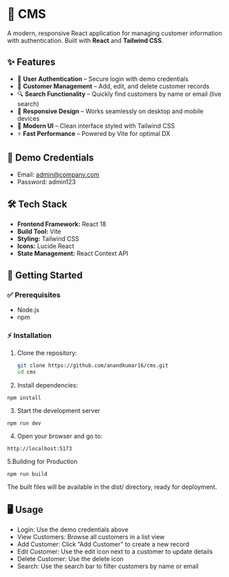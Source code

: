 # 📌 CMS

A modern, responsive React application for managing customer information with authentication. Built with **React** and **Tailwind CSS**.

## ✨ Features

- 🔐 **User Authentication** – Secure login with demo credentials  
- 👥 **Customer Management** – Add, edit, and delete customer records  
- 🔍 **Search Functionality** – Quickly find customers by name or email (live search)  
- 📱 **Responsive Design** – Works seamlessly on desktop and mobile devices  
- 🎨 **Modern UI** – Clean interface styled with Tailwind CSS  
- ⚡ **Fast Performance** – Powered by Vite for optimal DX  

## 🧪 Demo Credentials

- Email: admin@company.com
- Password: admin123

## 🛠️ Tech Stack

- **Frontend Framework:** React 18  
- **Build Tool:** Vite  
- **Styling:** Tailwind CSS  
- **Icons:** Lucide React  
- **State Management:** React Context API  

## 🚀 Getting Started

### ✅ Prerequisites
- Node.js 
- npm 

### ⚡ Installation

1. Clone the repository:
   ```bash
   git clone https://github.com/anandkumar16/cms.git
   cd cms
   ```
2. Install dependencies:
```
npm install
```

3. Start the development server

```
npm run dev
```

4. Open your browser and go to:

```
http://localhost:5173
```

5.Building for Production
```
npm run build
```

The built files will be available in the dist/ directory, ready for deployment.

## 🖥️ Usage

- Login: Use the demo credentials above
- View Customers: Browse all customers in a list view
- Add Customer: Click “Add Customer” to create a new record
- Edit Customer: Use the edit icon next to a customer to update details
- Delete Customer: Use the delete icon 
- Search: Use the search bar to filter customers by name or email 
